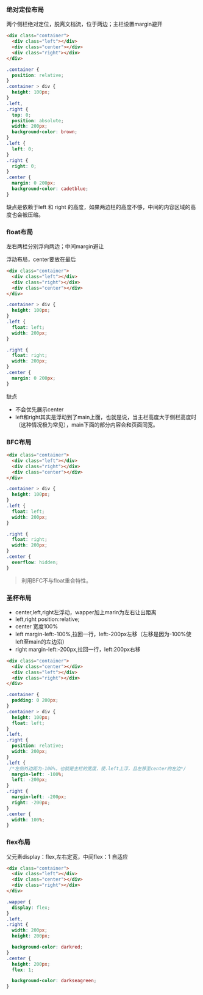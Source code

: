 ### 绝对定位布局
两个侧栏绝对定位，脱离文档流，位于两边；主栏设置margin避开
```html
<div class="container">
  <div class="left"></div>
  <div class="center"></div>
  <div class="right"></div>
</div>
```
```css
.container {
  position: relative;
}
.container > div {
  height: 100px;
}
.left,
.right {
  top: 0;
  position: absolute;
  width: 200px;
  background-color: brown;
}
.left {
  left: 0;
}
.right {
  right: 0;
}
.center {
  margin: 0 200px;
  background-color: cadetblue;
}
```
缺点是依赖于left 和 right 的高度，如果两边栏的高度不够，中间的内容区域的高度也会被压缩。
### float布局
左右两栏分别浮向两边；中间margin避让

浮动布局，center要放在最后
```html
<div class="container">
  <div class="left"></div>
  <div class="right"></div>
  <div class="center"></div>
</div>
```
```css
.container > div {
  height: 100px;
}
.left {
  float: left;
  width: 200px;
}

.right {
  float: right;
  width: 200px;
}
.center {
  margin: 0 200px;
}
```
缺点
- 不会优先展示center
- left和right其实是浮动到了main上面，也就是说，当主栏高度大于侧栏高度时（这种情况极为常见），main下面的部分内容会和页面同宽。
### BFC布局
```html
<div class="container">
  <div class="left"></div>
  <div class="right"></div>
  <div class="center"></div>
</div>
```
```css
.container > div {
  height: 100px;
}
.left {
  float: left;
  width: 200px;
}

.right {
  float: right;
  width: 200px;
}
.center {
  overflow: hidden;
}
```
> 利用BFC不与float重合特性。
### 圣杯布局

- center,left,right左浮动，wapper加上marin为左右让出距离
- left,right  position:relative;
- center 宽度100%
- left margin-left:-100%,拉回一行，left:-200px左移（左移是因为-100%使left至main的左边沿）
- right margin-left:-200px,拉回一行，left:200px右移

```html
<div class="container">
  <div class="center"></div>
  <div class="left"></div>
  <div class="right"></div>
</div>
```
```css
.container {
  padding: 0 200px;
}
.container > div {
  height: 100px;
  float: left;
}
.left,
.right {
  position: relative;
  width: 200px;
}
.left {
 /*左侧外边距为-100%，也就是主栏的宽度，使.left上浮，且左移至center的左边*/
  margin-left: -100%;
  left: -200px;
}
.right {
  margin-left: -200px;
  right: -200px;
}
.center {
  width: 100%;
}
```
### flex布局

父元素display：flex,左右定宽，中间flex：1 自适应

```html
<div class="container">
  <div class="left"></div>
  <div class="center"></div>
  <div class="right"></div>
</div>
```
```css
.wapper {
  display: flex;
}
.left,
.right {
  width: 200px;
  height: 200px;

  background-color: darkred;
}
.center {
  height: 200px;
  flex: 1;

  background-color: darkseagreen;
}
```
